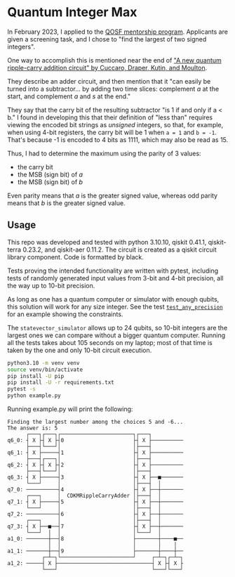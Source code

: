 # Quantum Integer Max

In February 2023, I applied to the
[QOSF mentorship program](https://www.qosf.org/qc_mentorship/).
Applicants are given a screening task, and I chose to
"find the largest of two signed integers".

One way to accomplish this is mentioned near the end of
["A new quantum ripple-carry addition circuit" by
Cuccaro, Draper, Kutin, and Moulton](https://arxiv.org/abs/quant-ph/0410184).

They describe an adder circuit, and then mention that it
"can easily be turned into a subtractor...
by adding two time slices: complement _a_ at the start,
and complement _a_ and _s_ at the end."

They say that the carry bit of the resulting subtractor "is 1 if and only if a < b."
I found in developing this that their definition of "less than" requires
viewing the encoded bit strings as *unsigned* integers, so that, for example,
when using 4-bit registers, the carry bit will be 1 when `a = 1` and `b = -1`.
That's because -1 is encoded to 4 bits as 1111, which may also be read as 15.

Thus, I had to determine the maximum using the parity of 3 values:
- the carry bit
- the MSB (sign bit) of _a_
- the MSB (sign bit) of _b_

Even parity means that _a_ is the greater signed value,
whereas odd parity means that _b_ is the greater signed value.

## Usage

This repo was developed and tested with python 3.10.10,
qiskit 0.41.1, qiskit-terra 0.23.2, and qiskit-aer 0.11.2.
The circuit is created as a qiskit circuit library component.
Code is formatted by black.

Tests proving the intended functionality are written with pytest,
including tests of randomly generated input values from 3-bit and
4-bit precision, all the way up to 10-bit precision.

As long as one has a quantum computer or simulator with enough qubits,
this solution will work for any size integer. See the test
[`test_any_precision`](https://github.com/towynlin/quantum-max-qosf/blob/7835f97904dd9f42692bd5299fc11902faf4ee45/tests/test_quantum_max/test_qiskitmax.py#L114-L130)
for an example showing the constraints.

The `statevector_simulator` allows up to 24 qubits, so 10-bit integers
are the largest ones we can compare without a bigger quantum computer.
Running all the tests takes about 105 seconds on my laptop;
most of that time is taken by the one and only 10-bit circuit execution.

```sh
python3.10 -m venv venv
source venv/bin/activate
pip install -U pip
pip install -U -r requirements.txt
pytest -s
python example.py
```

Running example.py will print the following:

```
Finding the largest number among the choices 5 and -6...
The answer is: 5
      ┌───┐┌───┐┌───────────────────────┐┌───┐          
q6_0: ┤ X ├┤ X ├┤0                      ├┤ X ├──────────
      ├───┤└───┘│                       │├───┤          
q6_1: ┤ X ├─────┤1                      ├┤ X ├──────────
      ├───┤┌───┐│                       │├───┤          
q6_2: ┤ X ├┤ X ├┤2                      ├┤ X ├──────────
      ├───┤└───┘│                       │├───┤          
q6_3: ┤ X ├─────┤3                      ├┤ X ├──■───────
      └───┘     │                       │├───┤  │       
q7_0: ──────────┤4                      ├┤ X ├──┼───────
      ┌───┐     │  CDKMRippleCarryAdder │├───┤  │       
q7_1: ┤ X ├─────┤5                      ├┤ X ├──┼───────
      └───┘     │                       │├───┤  │       
q7_2: ──────────┤6                      ├┤ X ├──┼───────
      ┌───┐     │                       │├───┤  │       
q7_3: ┤ X ├──■──┤7                      ├┤ X ├──┼───────
      └───┘  │  │                       │└───┘  │       
a1_0: ───────┼──┤8                      ├───────┼────■──
             │  │                       │       │    │  
a1_1: ───────┼──┤9                      ├───────┼────┼──
           ┌─┴─┐└───────────────────────┘     ┌─┴─┐┌─┴─┐
a1_2: ─────┤ X ├──────────────────────────────┤ X ├┤ X ├
           └───┘                              └───┘└───┘
```
